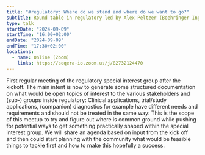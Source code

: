 ```yaml
---
title: "#regulatory: Where do we stand and where do we want to go?"
subtitle: Round table in regulatory led by Alex Peltzer (Boehringer Ingelheim Pharma GmbH)
type: talk
startDate: "2024-09-09"
startTime: "16:00+02:00"
endDate: "2024-09-09"
endTime: "17:30+02:00"
locations:
  - name: Online (Zoom)
    links: https://seqera-io.zoom.us/j/82732124470
---
```


First regular meeting of the regulatory special interest group after the kickoff. The main intent is now to generate some structured documentation on what would be open topics of interest to the various stakeholders and (sub-) groups inside regulatory: Clinical applications, trial/study applications, (companion) diagnostics for example have different needs and requirements and should not be treated in the same way: This is the scope of this meetup to try and figure out where is common ground while pushing for potential ways to get something practically shaped within the special interest group. We will share an agenda based on input from the kick off and then could start planning with the community what would be feasible things to tackle first and how to make this hopefully a success.
